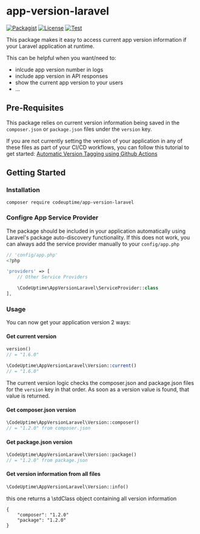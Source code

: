 # app-version-laravel

[![Packagist](https://img.shields.io/packagist/v/codeuptime/app-version-laravel.svg)](https://packagist.org/packages/codeuptime/app-version-laravel) [![License](https://img.shields.io/packagist/l/codeuptime/app-version-laravel.svg)](https://packagist.org/packages/codeuptime/app-version-laravel) [![Test](https://github.com/CodeUptime/app-version-laravel/actions/workflows/test.yml/badge.svg?branch=main)](https://github.com/CodeUptime/app-version-laravel/actions/workflows/test.yml) 


This package makes it easy to access current app version information if your Laravel application at runtime.

This can be helpful when you want/need to:
- inlcude app version number in logs
- include app version in API responses
- show the current app version to your users
- ...


## Pre-Requisites
This package relies on current version information being saved in the `composer.json` or `package.json` files under the `version` key.

If you are not currently setting the version of your application in any of these files as part of your CI/CD workflows, you can follow this tutorial to get started: [Automatic Version Tagging using Github Actions](https://medium.com/one-weekend-at-a-time/semantic-commit-messages-and-automatic-version-tagging-in-github-actions-184a82a7a827)

## Getting Started

### Installation
```
composer require codeuptime/app-version-laravel
```

### Configre App Service Provider
The package should be included in your application automatically using Laravel's package auto-discovery functionality. If this does not work, you can always add the service provider manually to your `config/app.php`


```php
// 'config/app.php'
<?php

'providers' => [
    // Other Service Providers

    \CodeUptime\AppVersionLaravel\ServiceProvider::class
],

```

### Usage
You can now get your application version 2 ways:

#### Get current version

```php
version() 
// = "1.6.0"

\CodeUptime\AppVersionLaravel\Version::current()
// = "1.6.0"
```

The current version logic checks the composer.json and package.json files for the `version` key in that order. As soon as a version value is found, that value is returned.

#### Get composer.json version
```php
\CodeUptime\AppVersionLaravel\Version::composer()
// = "1.2.0" from composer.json
```

#### Get package.json version
```php
\CodeUptime\AppVersionLaravel\Version::package()
// = "1.2.0" from package.json
```

#### Get version information from all files
```php
\CodeUptime\AppVersionLaravel\Version::info()
```

this one returns a \stdClass object containing all version information
```
{ 
    "composer": "1.2.0"
    "package": "1.2.0"
}
```